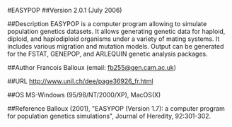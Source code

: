 #EASYPOP
##Version
2.0.1 (July 2006)

##Description
EASYPOP is a computer program allowing to simulate population genetics datasets. It allows generating genetic data for haploid, diploid, and haplodiploid organisms under a variety of mating systems. It includes various migration and mutation models. Output can be generated for the FSTAT, GENEPOP, and ARLEQUIN genetic analysis packages.

##Author
Francois Balloux (email: fb255@gen.cam.ac.uk)

##URL
http://www.unil.ch/dee/page36926_fr.html

##OS
MS-Windows (95/98/NT/2000/XP), MacOS(X)

##Reference
Balloux (2001), "EASYPOP (Version 1.7): a computer program for population genetics simulations", Journal of Heredity, 92:301-302.


